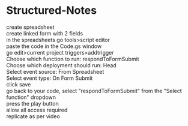 # Structured-Notes
create spreadsheet  
create linked form with 2 fields  
in the spreadsheets go tools>script editor  
paste the code in the Code.gs window  
go edit>current project triggers>addtrigger  
	Choose which function to run:		respondToFormSubmit  
	Choose which deployment should run:	Head  
	Select event source:			From Spreadsheet  
	Select event type:			On Form Submit  
click save  
go back to your code, select "respondToFormSubmit" from the "Select function" dropdown  
press the play button  
allow all access required  
replicate as per video  
